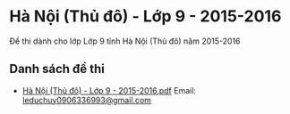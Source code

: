 # Hà Nội (Thủ đô) - Lớp 9 - 2015-2016

Đề thi dành cho lớp Lớp 9 tỉnh Hà Nội (Thủ đô) năm 2015-2016

## Danh sách đề thi

- [Hà Nội (Thủ đô) - Lớp 9 - 2015-2016.pdf](Hà%20Nội%20(Thủ%20đô)%20-%20Lớp%209%20-%202015-2016.pdf)
Email: leduchuy0906336993@gmail.com

